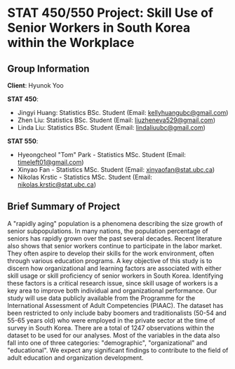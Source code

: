 # STAT 450/550 Project: Skill Use of Senior Workers in South Korea within the Workplace
## Group Information

**Client**: Hyunok Yoo

**STAT 450**:

- Jingyi Huang: Statistics BSc. Student (Email: kellyhuangubc@gmail.com)
- Zhen Liu: Statistics BSc. Student (Email: liuzheneva529@gmail.com)
- Linda Liu: Statistics BSc. Student (Email: lindaliuubc@gmail.com)

**STAT 550**:

- Hyeongcheol "Tom" Park - Statistics MSc. Student (Email: timeleft01@gmail.com)
- Xinyao Fan - Statistics MSc. Student (Email: xinyaofan@stat.ubc.ca)
- Nikolas Krstic - Statistics MSc. Student (Email: nikolas.krstic@stat.ubc.ca)


## Brief Summary of Project
A "rapidly aging" population is a phenomena describing the size growth of senior subpopulations. In many nations, the population percentage of seniors has rapidly grown over the past several decades. Recent literature also shows that senior workers continue to participate in the labor market. They often aspire to develop their skills for the work environment, often through various education programs. A key objective of this study is to discern how organizational and learning factors are associated with either skill usage or skill proficiency of senior workers in South Korea. Identifying these factors is a critical research issue, since skill usage of workers is a key area to improve both individual and organizational performance. Our study will use data publicly available from the Programme for the International Assessment of Adult Competencies (PIAAC). The dataset has been restricted to only include baby boomers and traditionalists (50-54 and 55-65 years old) who were employed in the private sector at the time of survey in South Korea. There are a total of 1247 observations within the dataset to be used for our analyses. Most of the variables in the data also fall into one of three categories: "demographic", "organizational" and "educational". We expect any significant findings to contribute to the field of adult education and organization development. 
